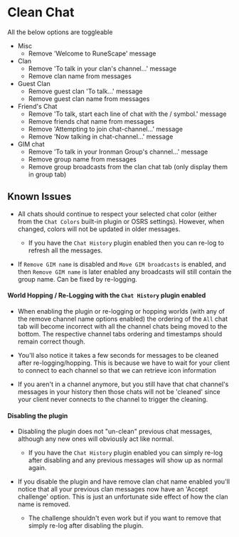 # Clean Chat

All the below options are toggleable

- Misc
  - Remove 'Welcome to RuneScape' message
- Clan
  - Remove 'To talk in your clan's channel...' message
  - Remove clan name from messages
- Guest Clan
  - Remove guest clan 'To talk...' message
  - Remove guest clan name from messages
- Friend's Chat
  - Remove 'To talk, start each line of chat with the / symbol.' message
  - Remove friends chat name from messages
  - Remove 'Attempting to join chat-channel...' message
  - Remove 'Now talking in chat-channel...' message
- GIM chat
  - Remove 'To talk in your Ironman Group's channel...' message
  - Remove group name from messages
  - Remove group broadcasts from the clan chat tab (only display them in group tab)

## Known Issues

- All chats should continue to respect your selected chat color (either from the `Chat Colors` built-in plugin or OSRS settings).
However, when changed, colors will not be updated in older messages.
  - If you have the `Chat History` plugin enabled then you can re-log to refresh all the messages.

- If `Remove GIM name` is disabled and `Move GIM broadcasts` is enabled, and then `Remove GIM name` is later enabled any broadcasts will still contain the group name.
  Can be fixed by re-logging.

#### World Hopping / Re-Logging with the `Chat History` plugin enabled

- When enabling the plugin or re-logging or hopping worlds (with any of the remove channel name options enabled) the ordering of the `All` chat tab will become incorrect with all the channel chats being moved to the bottom.
  The respective channel tabs ordering and timestamps should remain correct though.

- You'll also notice it takes a few seconds for messages to be cleaned after re-logging/hopping.
  This is because we have to wait for your client to connect to each channel so that we can retrieve icon information

- If you aren't in a channel anymore, but you still have that chat channel's messages in your history then those chats will not be 'cleaned' since your client never connects to the channel to trigger the cleaning.

#### Disabling the plugin

- Disabling the plugin does not "un-clean" previous chat messages, although any new ones will obviously act like normal.
  - If you have the `Chat History` plugin enabled you can simply re-log after disabling and any previous messages will show up as normal again.

- If you disable the plugin and have remove clan chat name enabled you'll notice that all your previous clan messages now have an 'Accept challenge' option.
  This is just an unfortunate side effect of how the clan name is removed.
  - The challenge shouldn't even work but if you want to remove that simply re-log after disabling the plugin.

